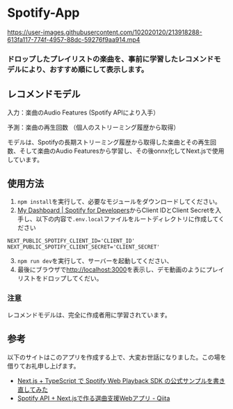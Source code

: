 # Spotify-App
https://user-images.githubusercontent.com/102020120/213918288-613fa117-774f-4957-88dc-59276f9aa914.mp4

### ドロップしたプレイリストの楽曲を、事前に学習したレコメンドモデルにより、おすすめ順にして表示します。

## レコメンドモデル
入力：楽曲のAudio Features (Spotify APIにより入手）

予測：楽曲の再生回数 （個人のストリーミング履歴から取得）

モデルは、Spotifyの長期ストリーミング履歴から取得した楽曲とその再生回数、そして楽曲のAudio Featuresから学習し、その後onnx化してNext.jsで使用しています。

## 使用方法
1. `npm install`を実行して、必要なモジュールをダウンロードしてください。
2. [My Dashboard | Spotify for Developers](https://developer.spotify.com/dashboard/)からClient IDとClient Secretを入手し、以下の内容で`.env.local`ファイルをルートディレクトリに作成してください

```
NEXT_PUBLIC_SPOTIFY_CLIENT_ID='CLIENT_ID'
NEXT_PUBLIC_SPOTIFY_CLIENT_SECRET='CLIENT_SECRET'
```
3. `npm run dev`を実行して、サーバーを起動してください、
4. 最後にブラウザで[http://localhost:3000](http://localhost:3000)を表示し、デモ動画のようにプレイリストをドロップしてくだい。

### 注意
レコメンドモデルは、完全に作成者用に学習されています。

## 参考
以下のサイトはこのアプリを作成する上で、大変お世話になりました。この場を借りてお礼申し上げます。
- [Next.js + TypeScript で Spotify Web Playback SDK の公式サンプルを書き直してみた](https://zenn.dev/ossamoon/articles/ef20bf19284fd8)
- [Spotify API + Next.jsで作る選曲支援Webアプリ - Qiita](https://qiita.com/Yuki_Oshima/items/82116e4044687b16ef60)

